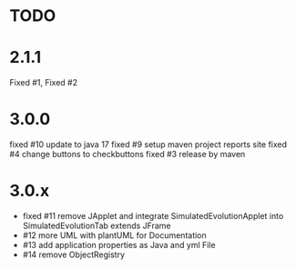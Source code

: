 # TODO

# 2.1.1
Fixed #1, Fixed #2

# 3.0.0
fixed #10 update to java 17
fixed #9 setup maven project reports site
fixed #4 change buttons to checkbuttons
fixed #3 release by maven 

# 3.0.x
* fixed #11 remove JApplet and integrate SimulatedEvolutionApplet into SimulatedEvolutionTab extends JFrame
* #12 more UML with plantUML for Documentation
* #13 add application properties as Java and yml File
* #14 remove ObjectRegistry
